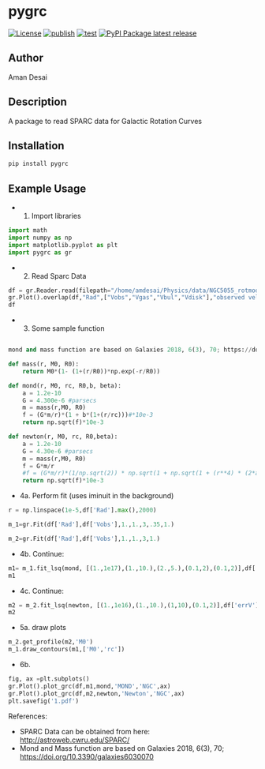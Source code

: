 # pygrc

[![License](https://img.shields.io/github/license/amanmdesai/pygrc)](https://github.com/amanmdesai/pygrc/blob/master/LICENSE.txt)
[![publish](https://github.com/amanmdesai/pygrc/actions/workflows/publish.yml/badge.svg)](https://github.com/amanmdesai/pygrc/actions/workflows/publish.yml)
[![test](https://github.com/amanmdesai/pygrc/actions/workflows/test.yaml/badge.svg)](https://github.com/amanmdesai/pygrc/actions/workflows/test.yaml)
[![PyPI Package latest release](https://img.shields.io/pypi/v/pygrc.svg)](https://pypi.python.org/pypi/pygrc)

## Author

Aman Desai

##  Description

A package to read SPARC data for Galactic Rotation Curves

## Installation

```bash
pip install pygrc
```

## Example Usage

- 1. Import libraries

```python
import math
import numpy as np
import matplotlib.pyplot as plt
import pygrc as gr
```

- 2. Read Sparc Data

```python
df = gr.Reader.read(filepath="/home/amdesai/Physics/data/NGC5055_rotmod.dat")
gr.Plot().overlap(df,"Rad",["Vobs","Vgas","Vbul","Vdisk"],"observed velocity")
df
```

- 3.  Some sample function
```python

mond and mass function are based on Galaxies 2018, 6(3), 70; https://doi.org/10.3390/galaxies6030070

def mass(r, M0, R0):
    return M0*(1- (1+(r/R0))*np.exp(-r/R0))

def mond(r, M0, rc, R0,b, beta):
    a = 1.2e-10
    G = 4.300e-6 #parsecs
    m = mass(r,M0, R0)
    f = (G*m/r)*(1 + b*(1+(r/rc)))#*10e-3
    return np.sqrt(f)*10e-3

def newton(r, M0, rc, R0,beta):
    a = 1.2e-10
    G = 4.30e-6 #parsecs
    m = mass(r,M0, R0)
    f = G*m/r
    #f = (G*m/r)*(1/np.sqrt(2)) * np.sqrt(1 + np.sqrt(1 + (r**4) * (2*a/(G*m))**2))
    return np.sqrt(f)*10e-3
```

- 4a. Perform fit  (uses iminuit in the background)

```python
r = np.linspace(1e-5,df['Rad'].max(),2000)

m_1=gr.Fit(df['Rad'],df['Vobs'],1.,1.,3,.35,1.)

m_2=gr.Fit(df['Rad'],df['Vobs'],1.,1.,3,1.)
```

- 4b. Continue:

```python
m1= m_1.fit_lsq(mond, [(1.,1e17),(1.,10.),(2.,5.),(0.1,2),(0.1,2)],df['errV'],[False,False,True,True,True])
m1
```

- 4c. Continue:

```python
m2 = m_2.fit_lsq(newton, [(1.,1e16),(1.,10.),(1,10),(0.1,2)],df['errV'],[False,True,True,True])
m2
```

- 5a. draw plots
```python
m_2.get_profile(m2,'M0')
m_1.draw_contours(m1,['M0','rc'])
```

- 6b.

```python
fig, ax =plt.subplots()
gr.Plot().plot_grc(df,m1,mond,'MOND','NGC',ax)
gr.Plot().plot_grc(df,m2,newton,'Newton','NGC',ax)
plt.savefig('1.pdf')
```


References:

- SPARC Data can be obtained from here: http://astroweb.cwru.edu/SPARC/
- Mond and Mass function are based on Galaxies 2018, 6(3), 70; https://doi.org/10.3390/galaxies6030070
